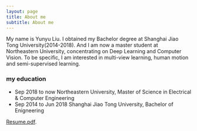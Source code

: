 ```yaml
---
layout: page
title: About me
subtitle: About me
---
```


My name is Yunyu Liu. I obtained my Bachelor degree at Shanghai Jiao Tong University(2014-2018). And I am now a master student at Northeastern University, concentrating on Deep Learning and Computer Vision. To be specific, I am interested in multi-view learning, human motion and semi-supervised learning.

### my education

- Sep 2018 to now         Northeastern University, Master of Science in Electrical & Computer Engineering
- Sep 2014 to Jun 2018    Shanghai Jiao Tong University, Bachelor of Enigneering

[Resume.pdf](http://wenwen0319.github.io/Resume.pdf).
